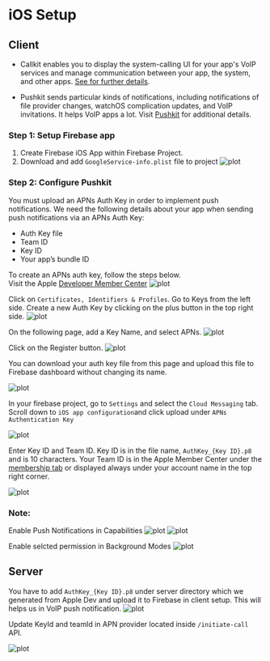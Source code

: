 
# iOS Setup

## Client 

- Callkit enables you to display the system-calling UI for your app's VoIP services and manage communication between your app, the system, and other apps. [See for further details](https://developer.apple.com/documentation/callkit).

- Pushkit sends particular kinds of notifications, including notifications of file provider changes, watchOS complication updates, and VoIP invitations. It helps VoIP apps a lot. Visit [Pushkit](https://developer.apple.com/documentation/pushkit) for additional details.


### Step 1: Setup Firebase app
 1. Create Firebase iOS App within Firebase Project.
 2. Download and add `GoogleService-info.plist` file to project
![plot](./public/image-2.png)
 
 
### Step 2:  Configure Pushkit

You must upload an APNs Auth Key in order to implement push notifications. We need the following details about your app when sending push notifications via an APNs Auth Key:
-  Auth Key file
-   Team ID
-   Key ID
-   Your app’s bundle ID

To create an APNs auth key, follow the steps below.  
Visit the Apple  [Developer Member Center](https://developer.apple.com/account/)
![plot](./public/image-4.png)


Click on `Certificates, Identifiers & Profiles`. Go to Keys from the left side. Create a new Auth Key by clicking on the plus button in the top right side.
![plot](./public/image-5.png)

On the following page, add a Key Name, and select APNs.
![plot](./public/image-6.png)

Click on the Register button.
![plot](./public/image-7.png)

You can download your auth key file from this page and upload this file to Firebase dashboard without changing its name.

![plot](./public/image-8.png)

In your firebase project, go to `Settings` and select the `Cloud Messaging` tab. Scroll down to `iOS app configuration`and click upload under `APNs Authentication Key`

![plot](./public/FIR_1.png)


Enter Key ID and Team ID. Key ID is in the file name, `AuthKey_{Key ID}.p8` and is 10 characters. Your Team ID is in the Apple Member Center under the [membership tab](https://developer.apple.com/account/#/membership) or displayed always under your account name in the top right corner.

![plot](./public/FIR_2.png)

### Note:

Enable Push Notifications in Capabilities
![plot](./public/image-9.png)
![plot](./public/image-10.png)

Enable selcted permission in Background Modes
![plot](./public/permission.webp)


## Server

You have to add `AuthKey_{Key ID}.p8` under server directory which we generated from Apple Dev and upload it to Firebase in client setup.
This will helps us in VoIP push notification.
![plot](./public/image-11.png)

Update KeyId and teamId in APN provider located inside `/initiate-call` API.

![plot](./public/code.png)
